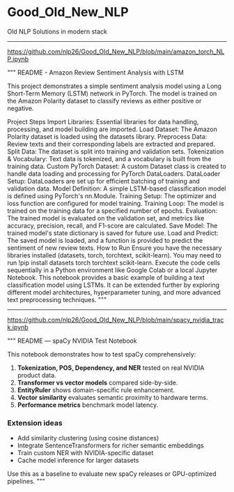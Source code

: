# Good_Old_New_NLP
Old NLP Solutions in modern stack

-------------------------------------------------------------------------------------------------------------------------------

https://github.com/nlp26/Good_Old_New_NLP/blob/main/amazon_torch_NLP.ipynb

"""
README - Amazon Review Sentiment Analysis with LSTM

This project demonstrates a simple sentiment analysis model using a Long Short-Term Memory (LSTM) network in PyTorch. The model is trained on the Amazon Polarity dataset to classify reviews as either positive or negative.

Project Steps
Import Libraries: Essential libraries for data handling, processing, and model building are imported.
Load Dataset: The Amazon Polarity dataset is loaded using the datasets library.
Preprocess Data: Review texts and their corresponding labels are extracted and prepared.
Split Data: The dataset is split into training and validation sets.
Tokenization & Vocabulary: Text data is tokenized, and a vocabulary is built from the training data.
Custom PyTorch Dataset: A custom Dataset class is created to handle data loading and processing for PyTorch DataLoaders.
DataLoader Setup: DataLoaders are set up for efficient batching of training and validation data.
Model Definition: A simple LSTM-based classification model is defined using PyTorch's nn.Module.
Training Setup: The optimizer and loss function are configured for model training.
Training Loop: The model is trained on the training data for a specified number of epochs.
Evaluation: The trained model is evaluated on the validation set, and metrics like accuracy, precision, recall, and F1-score are calculated.
Save Model: The trained model's state dictionary is saved for future use.
Load and Predict: The saved model is loaded, and a function is provided to predict the sentiment of new review texts.
How to Run
Ensure you have the necessary libraries installed (datasets, torch, torchtext, scikit-learn). You may need to run !pip install datasets torch torchtext scikit-learn.
Execute the code cells sequentially in a Python environment like Google Colab or a local Jupyter Notebook.
This notebook provides a basic example of building a text classification model using LSTMs. It can be extended further by exploring different model architectures, hyperparameter tuning, and more advanced text preprocessing techniques.
"""

-------------------------------------------------------------------------------------------------------------------------------

https://github.com/nlp26/Good_Old_New_NLP/blob/main/spacy_nvidia_track.ipynb

"""
README — spaCy NVIDIA Test Notebook

This notebook demonstrates how to test spaCy comprehensively:

1. **Tokenization, POS, Dependency, and NER** tested on real NVIDIA product data.
2. **Transformer vs vector models** compared side-by-side.
3. **EntityRuler** shows domain-specific rule enhancement.
4. **Vector similarity** evaluates semantic proximity to hardware terms.
5. **Performance metrics** benchmark model latency.

### Extension ideas
- Add similarity clustering (using cosine distances)
- Integrate SentenceTransformers for richer semantic embeddings
- Train custom NER with NVIDIA-specific dataset
- Cache model inference for larger datasets

Use this as a baseline to evaluate new spaCy releases or GPU-optimized pipelines.
"""
